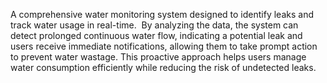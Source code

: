A comprehensive water monitoring system designed to identify leaks and track water usage in real-time.  By analyzing the data, the system can detect prolonged continuous water flow, indicating a potential leak and users receive immediate notifications, allowing them to take prompt action to prevent water wastage. This proactive approach helps users manage water consumption efficiently while reducing the risk of undetected leaks.
